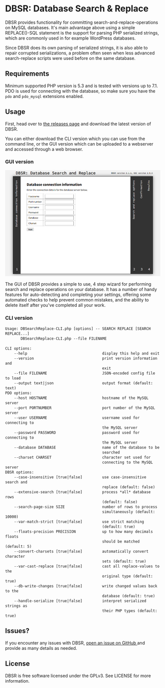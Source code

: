 # DBSR: Database Search & Replace

DBSR provides functionality for committing search-and-replace-operations on
MySQL databases. It's main advantage above using a simple REPLACE()-SQL
statement is the support for parsing PHP serialized strings, which are commonly
used in for example WordPress databases.

Since DBSR does its own parsing of serialized strings, it is also able to repair
corrupted serializations, a problem often seen when less advanced search-replace
scripts were used before on the same database.

## Requirements
Minimum supported PHP version is 5.3 and is tested with versions up to 7.1. PDO
is used for connecting with the database, so make sure you have the `pdo` and
`pdo_mysql` extensions enabled.

## Usage
First, head over to [the releases page](https://github.com/DvdGiessen/DBSR/releases)
and download the latest version of DBSR.

You can either download the CLI version which you can use from the command
line, or the GUI version which can be uploaded to a webserver and accessed
through a web browser.

### GUI version
![Screenshot of the DBSR GUI](screenshot.png)

The GUI of DBSR provides a simple to use, 4 step wizard for performing search
and replace operations on your database. It has a number of handy features for
auto-detecting and completing your settings, offering some automated checks to
help prevent common mistakes, and the ability to delete itself after you've
completed all your work.

### CLI version
```
Usage: DBSearchReplace-CLI.php [options] -- SEARCH REPLACE [SEARCH REPLACE...]
       DBSearchReplace-CLI.php --file FILENAME

CLI options:
    --help                                  display this help and exit
    --version                               print version information and
                                            exit
    --file FILENAME                         JSON-encoded config file to load
    --output text|json                      output format (default: text)
PDO options:
    --host HOSTNAME                         hostname of the MySQL server
    --port PORTNUMBER                       port number of the MySQL server
    --user USERNAME                         username used for connecting to
                                            the MySQL server
    --password PASSWORD                     password used for connecting to
                                            the MySQL server
    --database DATABASE                     name of the database to be
                                            searched
    --charset CHARSET                       character set used for
                                            connecting to the MySQL server
DBSR options:
    --case-insensitive [true|false]         use case-insensitive search and
                                            replace (default: false)
    --extensive-search [true|false]         process *all* database rows
                                            (default: false)
    --search-page-size SIZE                 number of rows to process
                                            simultaneously (default: 10000)
    --var-match-strict [true|false]         use strict matching
                                            (default: true)
    --floats-precision PRECISION            up to how many decimals floats
                                            should be matched (default: 5)
    --convert-charsets [true|false]         automatically convert character
                                            sets (default: true)
    --var-cast-replace [true|false]         cast all replace-values to the
                                            original type (default: true)
    --db-write-changes [true|false]         write changed values back to the
                                            database (default: true)
    --handle-serialize [true|false]         interpret serialized strings as
                                            their PHP types (default: true)
```

## Issues?
If you encounter any issues with DBSR, [open an issue on GitHub
](https://github.com/DvdGiessen/DBSR/issues/new) and provide as many details as
needed.

## License
DBSR is free software licensed under the GPLv3. See LICENSE for more information.
